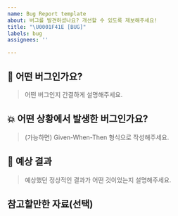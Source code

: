 ```yaml
---
name: Bug Report template
about: 버그를 발견하셨나요? 개선할 수 있도록 제보해주세요!
title: "\U0001F41E [BUG]"
labels: bug
assignees: ''

---
```


## 🐞 어떤 버그인가요?
> 어떤 버그인지 간결하게 설명해주세요.

## 💥 어떤 상황에서 발생한 버그인가요?
> (가능하면) Given-When-Then 형식으로 작성해주세요.

## 🤔 예상 결과
> 예상했던 정상적인 결과가 어떤 것이었는지 설명해주세요.

## 참고할만한 자료(선택)

